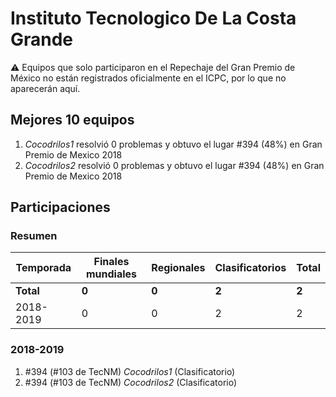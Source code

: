 # Instituto Tecnologico De La Costa Grande

:warning: Equipos que solo participaron en el Repechaje del Gran Premio de México no están registrados oficialmente en el ICPC, por lo que no aparecerán aquí.

## Mejores 10 equipos

1. _Cocodrilos1_ resolvió 0 problemas y obtuvo el lugar #394 (48%) en Gran Premio de Mexico 2018
1. _Cocodrilos2_ resolvió 0 problemas y obtuvo el lugar #394 (48%) en Gran Premio de Mexico 2018

## Participaciones

### Resumen

| Temporada | Finales mundiales | Regionales | Clasificatorios | Total |
| --- | --- | --- | --- | --- |
| **Total** | **0** | **0** | **2** | **2** |
| 2018-2019 | 0 | 0 | 2 | 2 |

### 2018-2019

1. #394 (#103 de TecNM) _Cocodrilos1_ (Clasificatorio)
1. #394 (#103 de TecNM) _Cocodrilos2_ (Clasificatorio)




